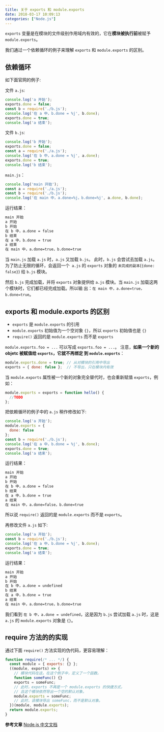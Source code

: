 ```yaml
---
title: 关于 exports 和 module.exports
date: 2018-03-17 10:09:13
categories: ["Node.js"]
---
```


`exports` 变量是在模块的文件级别作用域内有效的，它在**模块被执行前**被赋予 `module.exports`。

<!-- more -->

我们通过一个依赖循环的例子来理解 `exports` 和 `module.exports` 的区别。

## 依赖循环

如下面官网的例子:

文件 `a.js`:
```javascript
console.log('a 开始');
exports.done = false;
const b = require('./b.js');
console.log('在 a 中，b.done = %j', b.done);
exports.done = true;
console.log('a 结束');
```

文件 `b.js`:
```javascript
console.log('b 开始');
exports.done = false;
const a = require('./a.js');
console.log('在 b 中，a.done = %j', a.done);
exports.done = true;
console.log('b 结束');
```

`main.js`：
```javascript
console.log('main 开始');
const a = require('./a.js');
const b = require('./b.js');
console.log('在 main 中，a.done=%j，b.done=%j', a.done, b.done);
```

运行结果：
```bash
main 开始
a 开始
b 开始
在 b 中，a.done = false
b 结束
在 a 中，b.done = true
a 结束
在 main 中，a.done=true，b.done=true
```

当 `main.js` 加载 `a.js` 时，`a.js` 又加载 `b.js`。 此时，`b.js` 会尝试去加载 `a.js`。 为了防止无限的循环，会返回一个` a.js` 
的 `exports` 对象的 `未完成的副本`(`{done: false}`) 给 `b.js` 模块。

然后 `b.js` 完成加载，并将 `exports` 对象提供给 `a.js` 模块。当 `main.js` 加载这两个模块时，它们都已经完成加载。所以输
出：`在 main 中，a.done=true，b.done=true`。

## exports 和 module.exports 的区别

- `exports` 是 `module.exports` 的引用
- `module.exports` 初始值为一个空对象 `{}`，所以 `exports` 初始值也是 `{}`
- `require()` 返回的是 `module.exports` 而不是 `exports`

`module.exports.foo = ...` 可以写成 `exports.foo = ...`。 注意，**如果一个新的 objetc 被赋值给 `exports`，它就不再绑定
到 `module.exports`**：
```javascript
module.exports.done = true; // 从对模块的引用中导出
exports = { done: false };  // 不导出，只在模块内有效
```

当 `module.exports` 属性被一个新的对象完全替代时，也会重新赋值 `exports`，例如：
```javascript
module.exports = exports = function hello() {
  //TODO
};
```

把依赖循环的例子中的 `a.js` 稍作修改如下:
```javascript
console.log('a 开始');
module.exports = {
  done: false
};
const b = require('./b.js');
console.log('在 a 中，b.done = %j', b.done);
exports.done = true;
console.log('a 结束');
```

运行结果：
```bash
main 开始
a 开始
b 开始
在 b 中，a.done = false
b 结束
在 a 中，b.done = true
a 结束
在 main 中，a.done=false，b.done=true
```

所以说 `require()` 返回的是 `module.exports` 而不是 `exports`。

再修改文件 `a.js` 如下:
```javascript
console.log('a 开始');
const b = require('./b.js');
console.log('在 a 中，b.done = %j', b.done);
exports.done = true;
console.log('a 结束');
```

运行结果：
```bash
main 开始
a 开始
b 开始
在 b 中，a.done = undefined
b 结束
在 a 中，b.done = true
a 结束
在 main 中，a.done=true，b.done=true
```

我们看到 `在 b 中，a.done = undefined`，这是因为 `b.js` 尝试加载 `a.js` 时，这是 `a.js` 的 `module.exports` 对象是 `{}`。

## require 方法的的实现
通过下面 `require()` 方法实现的伪代码，更容易理解：
``` javascript
function require(/* ... */) {
  const module = { exports: {} };
  ((module, exports) => {
    // 模块代码在这。在这个例子中，定义了一个函数。
    function someFunc() {}
    exports = someFunc;
    // 此时，exports 不再是一个 module.exports 的快捷方式，
    // 且这个模块依然导出一个空的默认对象。
    module.exports = someFunc;
    // 此时，该模块导出 someFunc，而不是默认对象。
  })(module, module.exports);
  return module.exports;
}
```



**参考文章** [Node.js 中文文档](http://Node.js.cn/api/modules.html)